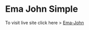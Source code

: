 <h1>Ema John Simple</h1>
To visit live site click here > <a href="https://ema-john-simple-by-aaaasif.netlify.app/">Ema-John</a> 
